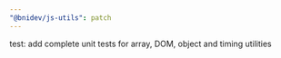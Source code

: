 ```yaml
---
"@bnidev/js-utils": patch
---
```


test: add complete unit tests for array, DOM, object and timing utilities
